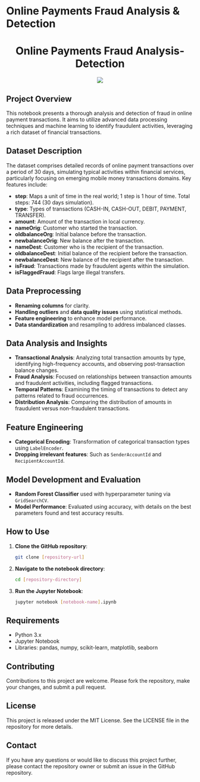 # Online Payments Fraud Analysis & Detection
<h1 align="center">Online Payments Fraud Analysis-Detection</h1>

<p align="center">
  <img src="https://media.licdn.com/dms/image/D4E12AQHV8IvSlfjcgg/article-cover_image-shrink_720_1280/0/1699955376118?e=1716422400&v=beta&t=IS3H1SA8yTw2CXDGdQ-pPESrqceB_Y82CnMyp2VUctk">
</p>

## Project Overview

This notebook presents a thorough analysis and detection of fraud in online payment transactions. It aims to utilize advanced data processing techniques and machine learning to identify fraudulent activities, leveraging a rich dataset of financial transactions.

## Dataset Description

The dataset comprises detailed records of online payment transactions over a period of 30 days, simulating typical activities within financial services, particularly focusing on emerging mobile money transactions domains. Key features include:

- **step**: Maps a unit of time in the real world; 1 step is 1 hour of time. Total steps: 744 (30 days simulation).
- **type**: Types of transactions (CASH-IN, CASH-OUT, DEBIT, PAYMENT, TRANSFER).
- **amount**: Amount of the transaction in local currency.
- **nameOrig**: Customer who started the transaction.
- **oldbalanceOrg**: Initial balance before the transaction.
- **newbalanceOrig**: New balance after the transaction.
- **nameDest**: Customer who is the recipient of the transaction.
- **oldbalanceDest**: Initial balance of the recipient before the transaction.
- **newbalanceDest**: New balance of the recipient after the transaction.
- **isFraud**: Transactions made by fraudulent agents within the simulation.
- **isFlaggedFraud**: Flags large illegal transfers.

## Data Preprocessing

- **Renaming columns** for clarity.
- **Handling outliers** and **data quality issues** using statistical methods.
- **Feature engineering** to enhance model performance.
- **Data standardization** and resampling to address imbalanced classes.

## Data Analysis and Insights

- **Transactional Analysis**: Analyzing total transaction amounts by type, identifying high-frequency accounts, and observing post-transaction balance changes.
- **Fraud Analysis**: Focused on relationships between transaction amounts and fraudulent activities, including flagged transactions.
- **Temporal Patterns**: Examining the timing of transactions to detect any patterns related to fraud occurrences.
- **Distribution Analysis**: Comparing the distribution of amounts in fraudulent versus non-fraudulent transactions.

## Feature Engineering

- **Categorical Encoding**: Transformation of categorical transaction types using `LabelEncoder`.
- **Dropping irrelevant features**: Such as `SenderAccountId` and `RecipientAccountId`.

## Model Development and Evaluation

- **Random Forest Classifier** used with hyperparameter tuning via `GridSearchCV`.
- **Model Performance**: Evaluated using accuracy, with details on the best parameters found and test accuracy results.

## How to Use

1. **Clone the GitHub repository**:
   ```bash
   git clone [repository-url]
   ```
2. **Navigate to the notebook directory**:
   ```bash
   cd [repository-directory]
   ```
3. **Run the Jupyter Notebook**:
   ```bash
   jupyter notebook [notebook-name].ipynb
   ```

## Requirements

- Python 3.x
- Jupyter Notebook
- Libraries: pandas, numpy, scikit-learn, matplotlib, seaborn

## Contributing

Contributions to this project are welcome. Please fork the repository, make your changes, and submit a pull request.

## License

This project is released under the MIT License. See the LICENSE file in the repository for more details.

## Contact

If you have any questions or would like to discuss this project further, please contact the repository owner or submit an issue in the GitHub repository.
